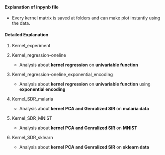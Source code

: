 #### Explanation of inpynb file

- Every kernel matrix is saved at folders and can make plot instantly using the data.

#### Detailed Explanation 

1. Kernel_experiment
2. Kernel_regression-oneline
   - Analysis about **kernel regression** on **univariable function** 
3. Kernel_regression-oneline_exponential_encoding
   - Analysis about **kernel regression** on **univariable function** using **exponential encoding**
4. Kernel_SDR_malaria
   - Analysis about **kernel PCA and Genralized SIR** on **malaria data**
5. Kernel_SDR_MNIST
   - Analysis about **kernel PCA and Genralized SIR** on **MNIST**

6. Kernel_SDR_sklearn
   - Analysis about **kernel PCA and Genralized SIR** on **sklearn data**